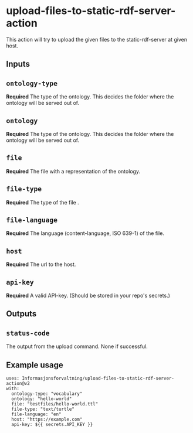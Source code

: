 # upload-files-to-static-rdf-server-action

This action will try to upload the given files to the static-rdf-server at given host.

## Inputs

## `ontology-type`

**Required** The type of the ontology. This decides the folder where the ontology will be served out of.

## `ontology`

**Required** The type of the ontology. This decides the folder where the ontology will be served out of.

## `file`

**Required** The file with a representation of the ontology.

## `file-type`

**Required** The  type of the file .

## `file-language`

**Required** The language (content-language, ISO 639-1) of the file.

## `host`

**Required** The url to the host.

## `api-key`

**Required** A valid API-key. (Should be stored in your repo's secrets.)

## Outputs

## `status-code`

The output from the upload command. None if successful.

## Example usage

```Shell
uses: Informasjonsforvaltning/upload-files-to-static-rdf-server-action@v2
with:
  ontology-type: "vocabulary"
  ontology: "hello-world"
  file: "testfiles/hello-world.ttl"
  file-type: "text/turtle"
  file-language: "en"
  host: "https://example.com"
  api-key: ${{ secrets.API_KEY }}
```
